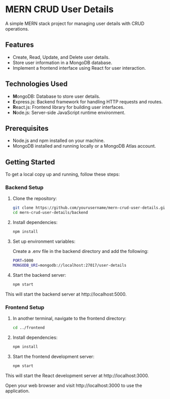 # MERN CRUD User Details

A simple MERN stack project for managing user details with CRUD operations.

## Features

- Create, Read, Update, and Delete user details.
- Store user information in a MongoDB database.
- Implement a frontend interface using React for user interaction.

## Technologies Used

- **M**ongoDB: Database to store user details.
- **E**xpress.js: Backend framework for handling HTTP requests and routes.
- **R**eact.js: Frontend library for building user interfaces.
- **N**ode.js: Server-side JavaScript runtime environment.

## Prerequisites

- Node.js and npm installed on your machine.
- MongoDB installed and running locally or a MongoDB Atlas account.

## Getting Started

To get a local copy up and running, follow these steps:

### Backend Setup

1. Clone the repository:

   ```bash
   git clone https://github.com/yourusername/mern-crud-user-details.git
   cd mern-crud-user-details/backend
2. Install dependencies:
    ```bash
    npm install
3. Set up environment variables:

   Create a .env file in the backend directory and add the following:
    ```bash
    PORT=5000
    MONGODB_URI=mongodb://localhost:27017/user-details
4. Start the backend server:
     ```bash
     npm start
This will start the backend server at http://localhost:5000.

### Frontend Setup

1. In another terminal, navigate to the frontend directory:
     ```bash
     cd ../frontend
2. Install dependencies:
   ```bash
   npm install
3. Start the frontend development server:
   ```bash
   npm start
This will start the React development server at http://localhost:3000.

Open your web browser and visit http://localhost:3000 to use the application.


